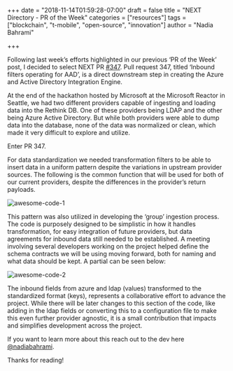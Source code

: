 +++
date = "2018-11-14T01:59:28-07:00"
draft = false
title = "NEXT Directory - PR of the Week"
categories = ["resources"]
tags = ["blockchain", "t-mobile", "open-source", "innovation"]
author = "Nadia Bahrami"
 
+++

Following last week’s efforts highlighted in our previous ‘PR of the Week’ post, I decided to select NEXT PR [#347](https://github.com/hyperledger/sawtooth-next-directory/pull/347). Pull request 347, titled ‘Inbound filters operating for AAD’, is a direct downstream step in creating the Azure and Active Directory Integration Engine.


At the end of the hackathon hosted by Microsoft at the Microsoft Reactor in Seattle, we had two different providers capable of ingesting and loading data into the Rethink DB.   One of these providers being LDAP and the other being Azure Active Directory.  But while both providers were able to dump data into the database, none of the data was normalized or clean, which made it very difficult to explore and utilize.

Enter PR 347.

For data standardization we needed transformation filters to be able to insert data in a uniform pattern despite the variations in upstream provider sources.  The following is the common function that will be used for both of our current providers, despite the differences in the provider’s return payloads.  

![awesome-code-1](/blog/next-pr-series/pr-2-image1.png#left)

This pattern was also utilized in developing the ‘group’ ingestion process.  The code is purposely designed to be simplistic in how it handles transformation, for easy integration of future providers, but data agreements for inbound data still needed to be established.  A meeting involving several developers working on the project helped define the schema contracts we will be using moving forward, both for naming and what data should be kept. A partial can be seen below:

![awesome-code-2](/blog/next-pr-series/pr-2-image2.png#left)

The inbound fields from azure and ldap (values) transformed to the standardized format (keys), represents a collaborative effort to advance the project.  While there will be later changes to this section of the code, like adding in the ldap fields or converting this to a configuration file to make this even further provider agnostic,  it is a small contribution that impacts  and simplifies development across the project.

If you want to learn more about this reach out to the dev here [@nadiabahrami](https://github.com/nadiabahrami).

Thanks for reading!